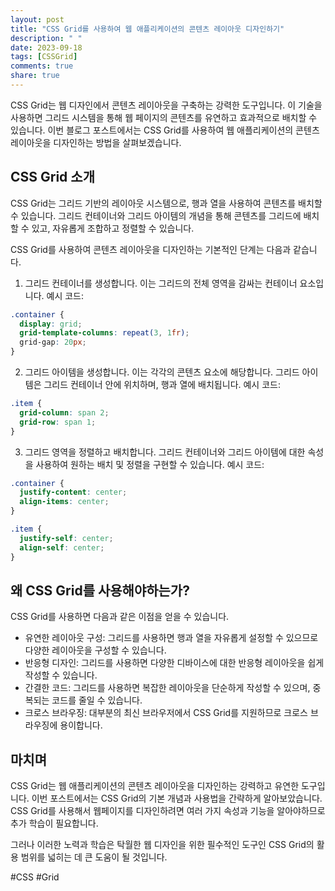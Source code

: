 ```yaml
---
layout: post
title: "CSS Grid를 사용하여 웹 애플리케이션의 콘텐츠 레이아웃 디자인하기"
description: " "
date: 2023-09-18
tags: [CSSGrid]
comments: true
share: true
---
```


CSS Grid는 웹 디자인에서 콘텐츠 레이아웃을 구축하는 강력한 도구입니다. 이 기술을 사용하면 그리드 시스템을 통해 웹 페이지의 콘텐츠를 유연하고 효과적으로 배치할 수 있습니다. 이번 블로그 포스트에서는 CSS Grid를 사용하여 웹 애플리케이션의 콘텐츠 레이아웃을 디자인하는 방법을 살펴보겠습니다.

## CSS Grid 소개

CSS Grid는 그리드 기반의 레이아웃 시스템으로, 행과 열을 사용하여 콘텐츠를 배치할 수 있습니다. 그리드 컨테이너와 그리드 아이템의 개념을 통해 콘텐츠를 그리드에 배치할 수 있고, 자유롭게 조합하고 정렬할 수 있습니다.

CSS Grid를 사용하여 콘텐츠 레이아웃을 디자인하는 기본적인 단계는 다음과 같습니다.

1. 그리드 컨테이너를 생성합니다. 이는 그리드의 전체 영역을 감싸는 컨테이너 요소입니다. 
예시 코드:
```css
.container {
  display: grid;
  grid-template-columns: repeat(3, 1fr);
  grid-gap: 20px;
}
```

2. 그리드 아이템을 생성합니다. 이는 각각의 콘텐츠 요소에 해당합니다. 그리드 아이템은 그리드 컨테이너 안에 위치하며, 행과 열에 배치됩니다.
예시 코드:
```css
.item {
  grid-column: span 2;
  grid-row: span 1;
}
```

3. 그리드 영역을 정렬하고 배치합니다. 그리드 컨테이너와 그리드 아이템에 대한 속성을 사용하여 원하는 배치 및 정렬을 구현할 수 있습니다.
예시 코드:
```css
.container {
  justify-content: center;
  align-items: center;
}

.item {
  justify-self: center;
  align-self: center;
}
```

## 왜 CSS Grid를 사용해야하는가?

CSS Grid를 사용하면 다음과 같은 이점을 얻을 수 있습니다.

- 유연한 레이아웃 구성: 그리드를 사용하면 행과 열을 자유롭게 설정할 수 있으므로 다양한 레이아웃을 구성할 수 있습니다. 
- 반응형 디자인: 그리드를 사용하면 다양한 디바이스에 대한 반응형 레이아웃을 쉽게 작성할 수 있습니다.
- 간결한 코드: 그리드를 사용하면 복잡한 레이아웃을 단순하게 작성할 수 있으며, 중복되는 코드를 줄일 수 있습니다.
- 크로스 브라우징: 대부분의 최신 브라우저에서 CSS Grid를 지원하므로 크로스 브라우징에 용이합니다.

## 마치며

CSS Grid는 웹 애플리케이션의 콘텐츠 레이아웃을 디자인하는 강력하고 유연한 도구입니다. 이번 포스트에서는 CSS Grid의 기본 개념과 사용법을 간략하게 알아보았습니다. CSS Grid를 사용해서 웹페이지를 디자인하려면 여러 가지 속성과 기능을 알아야하므로 추가 학습이 필요합니다. 

그러나 이러한 노력과 학습은 탁월한 웹 디자인을 위한 필수적인 도구인 CSS Grid의 활용 범위를 넓히는 데 큰 도움이 될 것입니다. 

#CSS #Grid